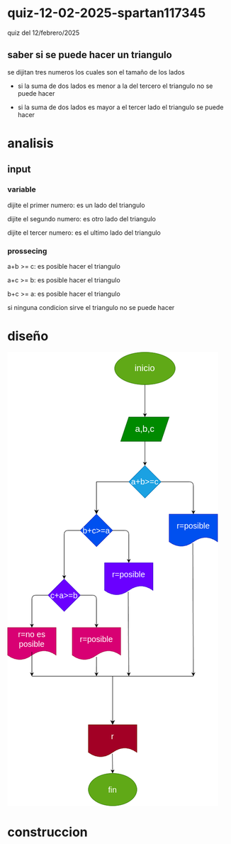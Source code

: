 # quiz-12-02-2025-spartan117345

quiz del 12/febrero/2025

## saber si se puede hacer un triangulo

se dijitan tres numeros los cuales son el tamaño de los lados

- si la suma de dos lados es menor a la del tercero el triangulo no se puede hacer

- si la suma de dos lados es mayor a el tercer lado el triangulo se puede hacer

# analisis

## input

### variable

dijite el primer numero: es un lado del triangulo

dijite el segundo numero: es otro lado del triangulo

dijite el tercer numero: es el ultimo lado del triangulo

### prossecing

a+b >= c: es posible hacer el triangulo

a+c >= b: es posible hacer el triangulo

b+c >= a: es posible hacer el triangulo

si ninguna condicion sirve el triangulo no se puede hacer

# diseño

![diagrama de flujo](diagrma.png "diagrama de flujo")

# construccion